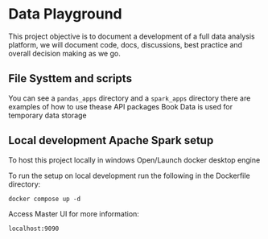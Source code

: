 # Data Playground
This project objective is to document a development of a full data analysis platform, we will document code, docs, discussions, best practice and overall decision making as we go.  

## File Systtem and scripts
You can see a `pandas_apps` directory and a `spark_apps` directory there are examples of how to use thease API packages
Book Data is used for temporary data storage

## Local development Apache Spark setup

To host this project locally in windows
Open/Launch docker desktop engine

To run the setup on local development run the following in the Dockerfile directory: 

```
docker compose up -d
``` 


Access Master UI for more information:

```
localhost:9090

```


